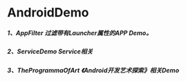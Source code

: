 # AndroidDemo
##### 1、AppFilter 过滤带有Launcher属性的APP Demo。
##### 2、ServiceDemo Service相关
##### 3、TheProgrammaOfArt 《Android开发艺术探索》相关Demo
